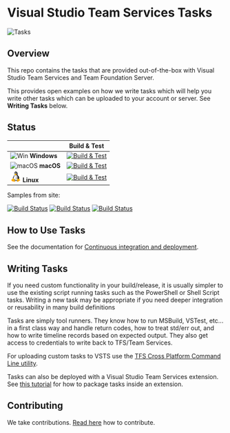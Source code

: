 # Visual Studio Team Services Tasks
![Tasks](/taskbanner.png "Tasks")

## Overview
This repo contains the tasks that are provided out-of-the-box with Visual Studio Team Services and Team Foundation Server.

This provides open examples on how we write tasks which will help you write other tasks which can be uploaded to your account or server.  See **Writing Tasks** below.

## Status
|   | Build & Test |
|---|:-----:|
|![Win](docs/res/win_med.png) **Windows**|[![Build & Test][win-build-badge]][win-build]| 
|![macOS](docs/res/apple_med.png) **macOS**|[![Build & Test][macOS-build-badge]][macOS-build]| 
|![Linux](docs/res/linux_med.png) **Linux**|[![Build & Test][linux-build-badge]][linux-build]|

[win-build-badge]: https://mseng.visualstudio.com/pipelinetools/_apis/build/status/VSTS.Tasks.CI-Windows?branchName=master
[win-build]: https://mseng.visualstudio.com/PipelineTools/_build?_a=completed&definitionId=5709

[macOS-build-badge]: https://mseng.visualstudio.com/pipelinetools/_apis/build/status/VSTS.Tasks.CI-macOS?branchName=master
[macOS-build]: https://mseng.visualstudio.com/PipelineTools/_build?_a=completed&definitionId=65718

[linux-build-badge]: https://mseng.visualstudio.com/pipelinetools/_apis/build/status/VSTS.Tasks.CI-Linux?branchName=master
[linux-build]: https://mseng.visualstudio.com/PipelineTools/_build?_a=completed&definitionId=5667

Samples from site:

[![Build Status](https://mseng.visualstudio.com/VSOnline/_apis/build/status/VSTS.Task/VSTS.Tasks.CI-Windows)](https://mseng.visualstudio.com/VSOnline/_build/latest?definitionId=5709)
[![Build Status](https://mseng.visualstudio.com/VSOnline/_apis/build/status/VSTS.Task/VSTS.Tasks.CI-macOS)](https://mseng.visualstudio.com/VSOnline/_build/latest?definitionId=5718)
[![Build Status](https://mseng.visualstudio.com/VSOnline/_apis/build/status/VSTS.Task/VSTS.Tasks.CI-Linux)](https://mseng.visualstudio.com/VSOnline/_build/latest?definitionId=5667)

## How to Use Tasks

See the documentation for [Continuous integration and deployment](https://aka.ms/tfbuild).

## Writing Tasks

If you need custom functionality in your build/release, it is usually simpler to use the existing script running tasks such as the PowerShell or Shell Script tasks.  Writing a new task may be appropriate if you need deeper integration or reusability in many build definitions

Tasks are simply tool runners.  They know how to run MSBuild, VSTest, etc... in a first class way and handle return codes, how to treat std/err out, and how to write timeline records based on expected output.  They also get access to credentials to write back to TFS/Team Services. 

For uploading custom tasks to VSTS use the [TFS Cross Platform Command Line utility](https://github.com/Microsoft/tfs-cli).

Tasks can also be deployed with a Visual Studio Team Services extension. See [this tutorial](https://docs.microsoft.com/en-us/vsts/extend/develop/add-build-task) for how to package tasks inside an extension.

## Contributing
We take contributions.  [Read here](docs/contribute.md) how to contribute.
